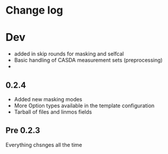 # Change log

# Dev
- added in skip rounds for masking and selfcal
- Basic handling of CASDA measurement sets (preprocessing)
- 
## 0.2.4

- Added new masking modes
- More Option types available in the template configuration
- Tarball of files and linmos fields

## Pre 0.2.3

Everything chsnges all the time
